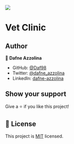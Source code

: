 ![](https://img.shields.io/badge/Microverse-blueviolet)

# Vet Clinic

## Author

👤 **Dafne Azzolina**

- GitHub: [@Daf98](https://github.com/Daf98)
- Twitter: [@dafne_azzolina](https://twitter.com/dafne_azzolina)
- LinkedIn: [dafne-azzolina](https://www.linkedin.com/in/dafne-azzolina/)

## Show your support

Give a ⭐️ if you like this project!
## 📝 License

This project is [MIT](./MIT.md) licensed.
